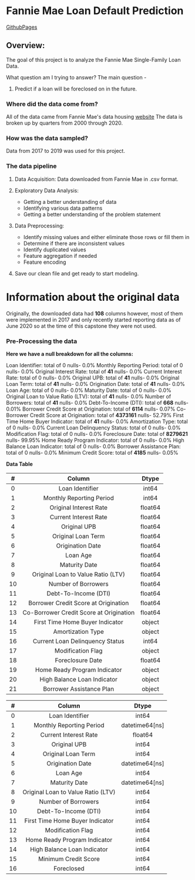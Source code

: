# Fannie Mae Loan Default Prediction





[GithubPages](https://raulcpena.github.io/classification_analysis/)

## Overview:
The goal of this project is to analyze the Fannie Mae Single-Family Loan Data.

What question am I trying to answer?
The main question -

1. Predict if a loan will be foreclosed on in the future.

### Where did the data come from?
All of the data came from Fannie Mae's data housing [website]( https://capitalmarkets.fanniemae.com/tools-applications/data-dynamics)
The data is broken up by quarters from 2000 through 2020. 

### How was the data sampled?
Data from 2017 to 2019 was used for this project.

### The data pipeline

1. Data Acquisition: Data downloaded from Fannie Mae in .csv format.
2. Exploratory Data Analysis:
   * Getting a better understanding of data
   * Identifying various data patterns
   * Getting a better understanding of the problem statement

3. Data Preprocessing: 
   * Identify missing values and either eliminate those rows or fill them in
   * Determine if there are inconsistent values
   * Identify duplicated values
   * Feature aggregation if needed
   * Feature encoding

4. Save our clean file and get ready to start modeling.

# Information about the original data

Originally, the downloaded data had **108** columns however, most of them were implemented in 2017 and only recently started reporting data as of June 2020 so at the time of this capstone they were not used.

### Pre-Processing the data

**Here we have a null breakdown for all the columns:**

Loan Identifier: total of 0 nulls- 0.0%
Monthly Reporting Period: total of 0 nulls- 0.0%
Original Interest Rate: total of **41** nulls- 0.0%
Current Interest Rate: total of 0 nulls- 0.0%
Original UPB: total of **41** nulls- 0.0%
Original Loan Term: total of **41** nulls- 0.0%
Origination Date: total of **41** nulls- 0.0%
Loan Age: total of 0 nulls- 0.0%
Maturity Date: total of 0 nulls- 0.0%
Original Loan to Value Ratio (LTV): total of **41** nulls- 0.0%
Number of Borrowers: total of **41** nulls- 0.0%
Debt-To-Income (DTI): total of **668** nulls- 0.01%
Borrower Credit Score at Origination: total of **6114** nulls- 0.07%
Co-Borrower Credit Score at Origination: total of **4373161** nulls- 52.79%
First Time Home Buyer Indicator: total of **41** nulls- 0.0%
Amortization Type: total of 0 nulls- 0.0%
Current Loan Delinquency Status: total of 0 nulls- 0.0%
Modification Flag: total of 0 nulls- 0.0%
Foreclosure Date: total of **8279621** nulls- 99.95%
Home Ready Program Indicator: total of 0 nulls- 0.0%
High Balance Loan Indicator: total of 0 nulls- 0.0%
Borrower Assistance Plan: total of 0 nulls- 0.0%
Minimum Credit Score: total of **4185** nulls- 0.05%

**Data Table**

|  #   |                 Column                  |  Dtype  |
| :--: | :-------------------------------------: | :-----: |
|  0   |             Loan Identifier             |  int64  |
|  1   |        Monthly Reporting Period         |  int64  |
|  2   |         Original Interest Rate          | float64 |
|  3   |          Current Interest Rate          | float64 |
|  4   |              Original UPB               | float64 |
|  5   |           Original Loan Term            | float64 |
|  6   |            Origination Date             | float64 |
|  7   |                Loan Age                 | float64 |
|  8   |              Maturity Date              | float64 |
|  9   |   Original Loan to Value Ratio (LTV)    | float64 |
|  10  |           Number of Borrowers           | float64 |
|  11  |          Debt-To-Income (DTI)           | float64 |
|  12  |  Borrower Credit Score at Origination   | float64 |
|  13  | Co-Borrower Credit Score at Origination | float64 |
|  14  |     First Time Home Buyer Indicator     | object  |
|  15  |            Amortization Type            | object  |
|  16  |     Current Loan Delinquency Status     |  int64  |
|  17  |            Modification Flag            | object  |
|  18  |            Foreclosure Date             | float64 |
|  19  |      Home Ready Program Indicator       | object  |
|  20  |       High Balance Loan Indicator       | object  |
|  21  |        Borrower Assistance Plan         | object  |





















|  #   |               Column               |     Dtype      |
| :--: | :--------------------------------: | :------------: |
|  0   |          Loan Identifier           |     int64      |
|  1   |      Monthly Reporting Period      | datetime64[ns] |
|  2   |       Current Interest Rate        |    float64     |
|  3   |            Original UPB            |     int64      |
|  4   |         Original Loan Term         |     int64      |
|  5   |          Origination Date          | datetime64[ns] |
|  6   |              Loan Age              |     int64      |
|  7   |           Maturity Date            | datetime64[ns] |
|  8   | Original Loan to Value Ratio (LTV) |     int64      |
|  9   |        Number of Borrowers         |     int64      |
|  10  |        Debt-To-Income (DTI)        |     int64      |
|  11  |  First Time Home Buyer Indicator   |     int64      |
|  12  |         Modification Flag          |     int64      |
|  13  |    Home Ready Program Indicator    |     int64      |
|  14  |    High Balance Loan Indicator     |     int64      |
|  15  |        Minimum Credit Score        |     int64      |
|  16  |             Foreclosed             |     int64      |
